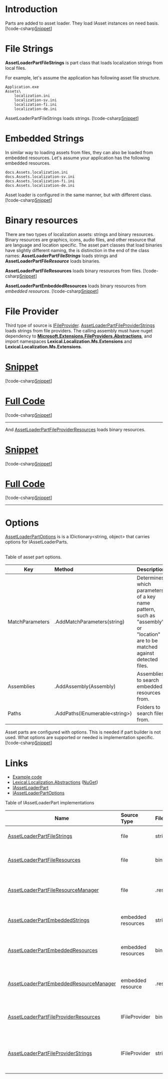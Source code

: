 ﻿# Introduction
Parts are added to asset loader. They load IAsset instances on need basis.
[!code-csharp[Snippet](Example_15.cs#Snippet)]

# File Strings
**AssetLoaderPartFileStrings** is part class that loads localization strings from local files.

For example, let's assume the application has following asset file structure. 
```none
Application.exe
Assets\
    localization.ini
	localization-sv.ini
	localization-fi.ini
	localization-de.ini
```

AssetLoaderPartFileStrings loads strings.
[!code-csharp[Snippet](Example_0.cs#Snippet)]

# Embedded Strings
In similar way to loading assets from files, they can also be loaded from embedded resources. Let's assume your application has the following embedded resources.
```none
docs.Assets.localization.ini
docs.Assets.localization-sv.ini
docs.Assets.localization-fi.ini
docs.Assets.localization-de.ini
```

Asset loader is configured in the same manner, but with different class.
[!code-csharp[Snippet](Example_2.cs#Snippet)]

# Binary resources
There are two types of localization assets: strings and binary resources.
Binary resources are graphics, icons, audio files, and other resource that are language and location specific.
The asset part classes that load binaries have slightly different naming, 
the is distinction in the end of the class names: **AssetLoaderPartFile*Strings*** loads strings and **AssetLoaderPartFile*Resource*** loads binaries.

**AssetLoaderPartFileResources** loads binary resources from files.
[!code-csharp[Snippet](Example_4.cs#Snippet)]

**AssetLoaderPartEmbeddedResources** loads binary resources from *embedded resources*.
[!code-csharp[Snippet](Example_6.cs#Snippet)]

# File Provider
Third type of source is [IFileProvider](https://github.com/aspnet/Extensions/blob/master/src/FileProviders/Abstractions/src/IFileProvider.cs).
[AssetLoaderPartFileProviderStrings](https://github.com/tagcode/Lexical.Localization/blob/master/Lexical.Localization/Localization/Ms.Extensions/FileProvider/AssetLoaderPartFileProviderStrings.cs)
loads strings from file providers. The calling assembly must have nuget dependency to **[Microsoft.Extensions.FileProviders.Abstractions](https://www.nuget.org/packages/Microsoft.Extensions.FileProviders.Abstractions/)**,
and import namespaces **Lexical.Localization.Ms.Extensions** and **Lexical.Localization.Ms.Extensions**.
# [Snippet](#tab/snippet-8)
[!code-csharp[Snippet](Example_8.cs#Snippet)]
# [Full Code](#tab/full-8)
[!code-csharp[Snippet](Example_8.cs)]
***


And [AssetLoaderPartFileProviderResources](https://github.com/tagcode/Lexical.Localization/blob/master/Lexical.Localization/Localization/Ms.Extensions/FileProvider/AssetLoaderPartFileProviderResources.cs)
loads binary resources.

# [Snippet](#tab/snippet-10)
[!code-csharp[Snippet](Example_10.cs#Snippet)]
# [Full Code](#tab/full-10)
[!code-csharp[Snippet](Example_10.cs)]
***

# Options
[AssetLoaderPartOptions](https://github.com/tagcode/Lexical.Localization/blob/master/Lexical.Localization/Abstractions/Asset/IAssetLoader.cs) is is a IDictionary&lt;string, object&gt;
that carries options for IAssetLoaderParts. 

<br/>
Table of asset part options.

| Key      | Method  | Description |
|----------|:--------|:------------|
| MatchParameters | .AddMatchParameters(string) | Determines which parameters of a key name pattern, such as "assembly" or "location" are to be matched against detected files. |
| Assemblies | .AddAssembly(Assembly) | Assemblies to search embedded resources from. |
| Paths | .AddPaths(IEnumerable&lt;string&gt;) | Folders to search files from. |

Asset parts are configured with options. This is needed if part builder is not used. 
What options are supported or needed is implementation specific.
[!code-csharp[Snippet](Example_14.cs#Snippet)]

# Links
* [Example code](https://github.com/tagcode/Lexical.Localization/tree/master/docs/IAssetLoader/PartClasses)
* [Lexical.Localization.Abstractions](https://github.com/tagcode/Lexical.Localization/tree/master/Lexical.Localization.Abstractions) ([NuGet](https://www.nuget.org/packages/Lexical.Localization.Abstractions/))
 * [IAssetLoaderPart](https://github.com/tagcode/Lexical.Localization/blob/master/Lexical.Localization/Abstractions/Asset/IAssetLoaderPart.cs)
 * [IAssetLoaderPartOptions](https://github.com/tagcode/Lexical.Localization/blob/master/Lexical.Localization/Abstractions/Asset/IAssetLoaderPartOptions.cs)

Table of IAssetLoaderPart implementations

| Name | Source Type | File Type(s) | Description |
|----------|:-------|:-------|:-------|
| [AssetLoaderPartFileStrings](https://github.com/tagcode/Lexical.Localization/blob/master/Lexical.Localization/Localization/LocalizationAssetLoader/AssetLoaderPartFileStrings.cs) | file | strings | Loads string assets from text files |
| [AssetLoaderPartFileResources](https://github.com/tagcode/Lexical.Localization/blob/master/Lexical.Localization/Localization/AssetLoader/AssetLoaderPartFileResources.cs) | file | binary | Loads binary assets from local files |
| [AssetLoaderPartFileResourceManager](https://github.com/tagcode/Lexical.Localization/blob/master/Lexical.Localization/Localization/LocalizationAssetLoader/AssetLoaderPartFileResourceManager.cs) | file | .resources/.resx | Loads binary assets .resources files |
| [AssetLoaderPartEmbeddedStrings](https://github.com/tagcode/Lexical.Localization/blob/master/Lexical.Localization/Localization/LocalizationAssetLoader/AssetLoaderPartEmbeddedStrings.cs) | embedded resources | strings | Loads string assets from embedded text files |
| [AssetLoaderPartEmbeddedResources](https://github.com/tagcode/Lexical.Localization/blob/master/Lexical.Localization/Localization/AssetLoader/AssetLoaderPartEmbeddedResources.cs) | embedded resources | binary | Loads binary assets from embedded files |
| [AssetLoaderPartEmbeddedResourceManager](https://github.com/tagcode/Lexical.Localization/blob/master/Lexical.Localization/Localization/LocalizationAssetLoader/AssetLoaderPartEmbeddedResourceManager.cs) | embedded resource | .resources/.resx | Loads string assets from embedded .resources files |
| [AssetLoaderPartFileProviderResources](https://github.com/tagcode/Lexical.Localization/blob/master/Lexical.Localization/Localization/Ms.Extensions/FileProvider/AssetLoaderPartFileProviderResources.cs) | IFileProvider | binary | Loads binary assets using IFileProvider interface |
| [AssetLoaderPartFileProviderStrings](https://github.com/tagcode/Lexical.Localization/blob/master/Lexical.Localization/Localization/Ms.Extensions/FileProvider/AssetLoaderPartFileProviderStrings.cs) | IFileProvider | strings | Loads string assets from text files using IFileProvider interface |
